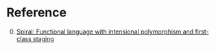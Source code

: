 # Reference

0. [Spiral: Functional language with intensional polymorphism and first-class staging](https://github.com/mrakgr/The-Spiral-Language)

